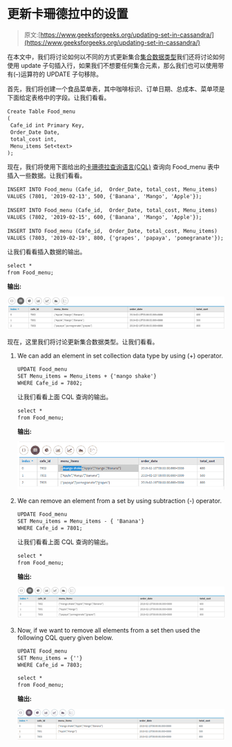 # 更新卡珊德拉中的设置

> 原文:[https://www.geeksforgeeks.org/updating-set-in-cassandra/](https://www.geeksforgeeks.org/updating-set-in-cassandra/)

在本文中，我们将讨论如何以不同的方式更新集合[集合数据类型](https://www.geeksforgeeks.org/collection-data-type-in-apache-cassandra/)我们还将讨论如何使用 update 子句插入行，如果我们不想要任何集合元素，那么我们也可以使用带有(–)运算符的 UPDATE 子句移除。

首先，我们将创建一个食品菜单表，其中咖啡标识、订单日期、总成本、菜单项是下面给定表格中的字段。让我们看看。

```
Create Table Food_menu 
(
 Cafe_id int Primary Key,
 Order_Date Date,
 total_cost int,    
 Menu_items Set<text>
);
```

现在，我们将使用下面给出的[卡珊德拉查询语言(CQL)](https://www.geeksforgeeks.org/additional-functions-in-cql-cassandra-query-language/) 查询向 Food_menu 表中插入一些数据。让我们看看。

```
INSERT INTO Food_menu (Cafe_id,  Order_Date, total_cost, Menu_items)
VALUES (7801, '2019-02-13', 500, {'Banana', 'Mango', 'Apple'});

INSERT INTO Food_menu (Cafe_id,  Order_Date, total_cost, Menu_items)
VALUES (7802, '2019-02-15', 600, {'Banana', 'Mango', 'Apple'});

INSERT INTO Food_menu (Cafe_id,  Order_Date, total_cost, Menu_items)
VALUES (7803, '2019-02-19', 800, {'grapes', 'papaya', 'pomegranate'}); 
```

让我们看看插入数据的输出。

```
select * 
from Food_menu; 
```

**输出:**

![](img/28d5ffc1e926de117df44891776dca1f.png)

现在，这里我们将讨论更新集合数据类型。让我们看看。

1.  We can add an element in set collection data type by using (+) operator.

    ```
    UPDATE Food_menu
    SET Menu_items = Menu_items + {'mango shake'}  
    WHERE Cafe_id = 7802; 
    ```

    让我们看看上面 CQL 查询的输出。

    ```
    select * 
    from Food_menu; 
    ```

    **输出:**

    ![](img/3b73c2ec16dee8e7024c049602b1a1b9.png)

2.  We can remove an element from a set by using subtraction (-) operator.

    ```
    UPDATE Food_menu
    SET Menu_items = Menu_items - { 'Banana'} 
    WHERE Cafe_id = 7801; 
    ```

    让我们看看上面 CQL 查询的输出。

    ```
    select * 
    from Food_menu; 
    ```

    **输出:**

    ![](img/0c537aad80179704d0b2665c0c8255a5.png)

3.  Now, if we want to remove all elements from a set then used the following CQL query given below.

    ```
    UPDATE Food_menu
    SET Menu_items = {''} 
    WHERE Cafe_id = 7803;
    ```

    ```
    select * 
    from Food_menu; 
    ```

    **输出:**

    ![](img/165d605bb651d4ccf366a103da68273e.png)
